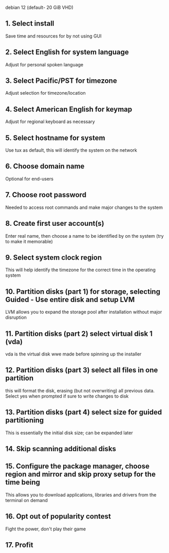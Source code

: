 debian 12 (default- 20 GiB VHD)
## 1. Select install
Save time and resources for by not using GUI 
## 2. Select English for system language
Adjust for personal spoken language
## 3. Select Pacific/PST for timezone
Adjust selection for timezone/location
## 4. Select American English for keymap
Adjust for regional keyboard as necessary
## 5. Select hostname for system
Use tux as default, this will identify the system on the network
## 6. Choose domain name 
Optional for end-users
## 7. Choose root password
Needed to access root commands and make major changes to the system
## 8. Create first user account(s)
Enter real name, then choose a name to be identified by on the system (try to make it memorable)
## 9. Select system clock region
This will help identify the timezone for the correct time in the operating system
## 10. Partition disks (part 1) for storage, selecting Guided - Use entire disk and setup LVM
LVM allows you to expand the storage pool after installation without major disruption
## 11. Partition disks (part 2) select virtual disk 1 (vda)
vda is the virtual disk wwe made before spinning up the installer
## 12. Partition disks (part 3) select all files in one partition
this will format the disk, erasing (but not overwriting) all previous data. Select yes when prompted if sure to write changes to disk
## 13. Partition disks (part 4) select size for guided partitioning
This is essentially the initial disk size; can be expanded later
## 14. Skip scanning additional disks
## 15. Configure the package manager, choose region and mirror and skip proxy setup for the time being
This allows you to download applications, libraries and drivers from the terminal on demand
## 16. Opt out of popularity contest
Fight the power, don't play their game
## 17. Profit
